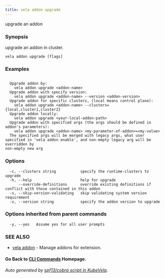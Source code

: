```yaml
---
title: vela addon upgrade
---
```


upgrade an addon

### Synopsis

upgrade an addon in cluster.

```
vela addon upgrade [flags]
```

### Examples

```

  Upgrade addon by:
	vela addon upgrade <addon-name>
  Upgrade addon with specify version:
	vela addon upgrade <addon-name> --version <addon-version>
  Upgrade addon for specific clusters, (local means control plane):
	vela addon upgrade <addon-name> --clusters={local,cluster1,cluster2}
  Upgrade addon locally:
	vela addon upgrade <your-local-addon-path>
  Upgrade addon with specified args (the args should be defined in addon's parameters):
	vela addon upgrade <addon-name> <my-parameter-of-addon>=<my-value>
  The specified args will be merged with legacy args, what user specified in 'vela addon enable', and non-empty legacy arg will be overridden by
non-empty new arg

```

### Options

```
  -c, --clusters string           specify the runtime-clusters to upgrade
  -h, --help                      help for upgrade
      --override-definitions      override existing definitions if conflict with those contained in this addon
  -s, --skip-version-validating   skip validating system version requirement
  -v, --version string            specify the addon version to upgrade
```

### Options inherited from parent commands

```
  -y, --yes   Assume yes for all user prompts
```

### SEE ALSO

* [vela addon](vela_addon.md)	 - Manage addons for extension.

#### Go Back to [CLI Commands](vela.md) Homepage.


###### Auto generated by [spf13/cobra script in KubeVela](https://github.com/kubevela/kubevela/tree/master/hack/docgen).
